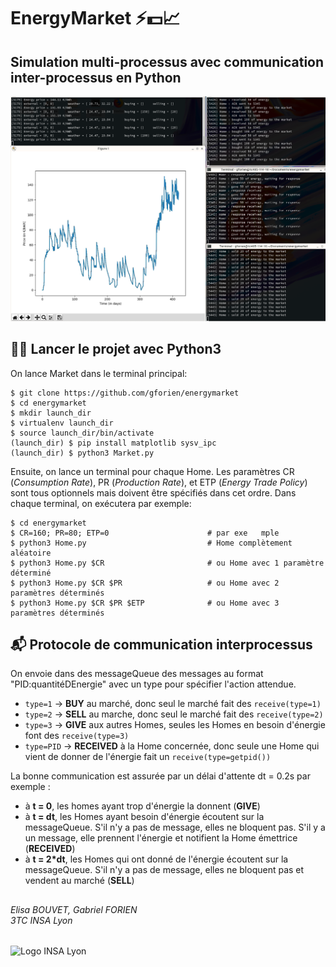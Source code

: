 # EnergyMarket :zap::dollar::chart_with_upwards_trend:
## Simulation multi-processus avec communication inter-processus en Python

![Screenshot](screenshot.png)

## :construction_worker_man: Lancer le projet avec Python3
On lance Market dans le terminal principal:

    $ git clone https://github.com/gforien/energymarket
    $ cd energymarket
    $ mkdir launch_dir
    $ virtualenv launch_dir
    $ source launch_dir/bin/activate
    (launch_dir) $ pip install matplotlib sysv_ipc
    (launch_dir) $ python3 Market.py

Ensuite, on lance un terminal pour chaque Home.
Les paramètres CR (*Consumption Rate*), PR (*Production Rate*), et ETP (*Energy Trade Policy*) sont tous optionnels mais doivent être spécifiés dans cet ordre. Dans chaque terminal, on exécutera par exemple:

    $ cd energymarket
    $ CR=160; PR=80; ETP=0                      # par exe   mple
    $ python3 Home.py                           # Home complètement aléatoire
    $ python3 Home.py $CR                       # ou Home avec 1 paramètre déterminé
    $ python3 Home.py $CR $PR                   # ou Home avec 2 paramètres déterminés
    $ python3 Home.py $CR $PR $ETP              # ou Home avec 3 paramètres déterminés

## :mailbox_with_mail: Protocole de communication interprocessus
On envoie dans des messageQueue des messages au format "PID:quantitéDEnergie" avec un type pour spécifier l'action attendue.
- `type=1` -> **BUY** au marché, donc seul le marché fait des `receive(type=1)`
- `type=2` -> **SELL** au marche, donc seul le marché fait des `receive(type=2)`
- `type=3` -> **GIVE** aux autres Homes, seules les Homes en besoin d'énergie font des `receive(type=3)`
- `type=PID` -> **RECEIVED** à la Home concernée, donc seule une Home qui vient de donner de l'énergie fait un `receive(type=getpid())`

La bonne communication est assurée par un délai d'attente dt = 0.2s par exemple :
- à **t = 0**, les homes ayant trop d'énergie la donnent (**GIVE**)
- à **t = dt**, les Homes ayant besoin d'énergie écoutent sur la messageQueue. S'il n'y a pas de message, elles ne bloquent pas.
    S'il y a un message, elle prennent l'énergie et notifient la Home émettrice (**RECEIVED**)
- à **t = 2\*dt**, les Homes qui ont donné de l'énergie écoutent sur la messageQueue. S'il n'y a pas de message, elles ne bloquent pas et vendent au marché (**SELL**)

##
###### Elisa BOUVET, Gabriel FORIEN<br/>3TC INSA Lyon
![Logo INSA Lyon](https://upload.wikimedia.org/wikipedia/commons/b/b9/Logo_INSA_Lyon_%282014%29.svg)
